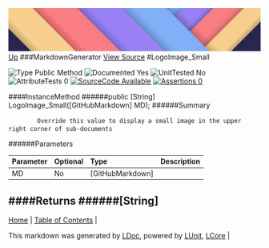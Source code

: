 ![](../Content/LDoc-banner-small.png "")
[Up](MarkdownGenerator.md)
###MarkdownGenerator
[View Source](MarkdownGenerator.md)
#LogoImage_Small

![Type Public Method](http://b.repl.ca/v1/Type-Public%20Method-lightgrey.png "") ![Documented Yes](http://b.repl.ca/v1/Documented-Yes-brightgreen.png "") ![UnitTested No](http://b.repl.ca/v1/UnitTested-No-lightgrey.png "") ![AttributeTests 0](http://b.repl.ca/v1/AttributeTests-0-lightgrey.png "") [![SourceCode Available](http://b.repl.ca/v1/SourceCode-Available-brightgreen.png "")](MarkdownGenerator.md) [![Assertions 0](http://b.repl.ca/v1/Assertions-0-brightgreen.png "")](MarkdownGenerator.md)

####InstanceMethod
######public [String] LogoImage_Small([GitHubMarkdown] MD);
######Summary

            Override this value to display a small image in the upper right corner of sub-documents
            
######Parameters

Parameter | Optional | Type | Description
:---  | :---  | :---  | :--- 
MD | No | [GitHubMarkdown] | 

####Returns
######[String]
---

[Home](../../README.md) | [Table of Contents](../../TableOfContents.md) | 


This markdown was generated by [LDoc](https://github.com/CodeSingularity/LDoc), powered by [LUnit](https://github.com/CodeSingularity/LUnit), [LCore](https://github.com/CodeSingularity/LCore) | 

